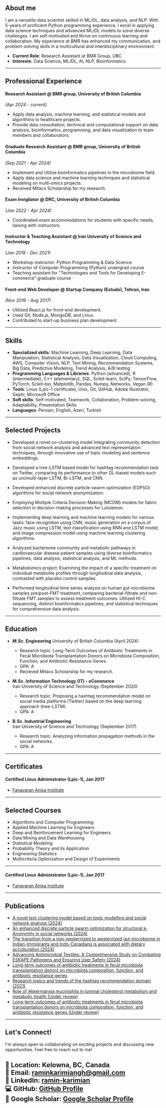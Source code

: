 ## About me

I am a versatile data scientist skilled in ML/DL, data analysis, and NLP. With 5-years of proficient Python
programming experience, I excel in applying data science techniques and advanced ML/DL models to solve diverse challenges.
I am self-motivated and thrive on continuous learning and collaboration. My experience at BMR has enhanced my communication,
and problem-solving skills in a multicultural and interdisciplinary environment.

- **Current Role**: Research Assistant at BMR Group, UBC
- **Interests**: Data Science, ML/DL, AI, NLP, Bioinformatics

---

## Professional Experience


#### Research Assistant @ BMR group, University of British Columbia
*(Apr 2024 - current)*
- Apply data analysis, machine learning, and statistical models and algorithms to healthcare projects.
- Provide data consultation, technical and computational support on data analysis, bioinformatics, programming, and data visualization to team members and collaborators.

#### Graduate Research Assistant @ BMR group, University of British Columbia
*(Sep 2021 - Apr 2024)*
- Implement and Utilize bioinformatics pipelines in the microbiome field. 
- Apply data science and machine learning techniques and statistical modeling on multi-omics projects. 
- Received Mitacs Scholarship for my research. 

#### Exam Invigilator @ DRC, University of British Columbia
*(Jan 2022 - Apr 2024)*
- Coordinated exam accommodations for students with specific needs, liaising with instructors.

#### Instructor & Teaching Assistant  @ Iran University of Science and Technology 
*(Jan 2019 - Dec 2021)*
- Workshop instructor: Python Programming & Data Science
- Instructor of Computer Programming (Python) undergrad course
- Teaching assistant for "Technologies and Tools for Developing E-commerce" graduate course


#### Front-end Web Developer  @ Startup Company (Estudo), Tehran, Iran
*(Nov 2016 - Aug 2017)*
- Utilized React.js for front-end development. 
- Used Git, Node.js, MongoDB, and Linux. 
- Contributed to start-up business plan development. 

---

## Skills

- **Specialized skills**: Machine Learning, Deep Learning, Data Manipulation, Statistical Analysis, Data Visualization, Cloud Computing, 
AWS, Computer Vision, NLP, Text Mining, Recommendation Systems, Big Data, Predictive Modeling, Trend Analysis, A/B testing
- **Programming Languages & Libraries**: Python (advanced), R (intermediate), C++ (elementary), SQL,
Scikit-learn, SciPy, TensorFlow, PyTorch, Scikit-bio, Matplotlib, Pandas, Numpy, Networkx, Vegan (R)
- **Tools**: Linux (Lpic-1 certificate), Unix, Git, GitHub, Adobe Illustrator, Gephi, Microsoft Office
- **Soft skills**: Self-motivated, Teamwork, Collaboration, Problem-solving, Adaptability, Presentation Skills
- **Languages**: Persian, English, Azeri, Turkish

---

## Selected Projects

- Developed a novel co-clustering model integrating community detection from social network analysis and advanced text representation techniques, through innovative use of topic modeling and sentence embeddings.
 
- Developed a tree-LSTM based model for hashtag recommendation task on Twitter, comparing its performance to other DL-based models such as uni/multi-layer LSTM, Bi-LSTM, and CNN.

- Developed enhanced discrete particle swarm optimization (EDPSO) algorithms for social network anonymization.

- Employing Multiple Criteria Decision Making (MCDM) models for fabric selection in decision-making processes for Lululemon.

- Implementing deep learning and machine learning models for various tasks: face recognition using CNN, music generation on a corpus of Jazz music using LSTM, text classification using RNN and LSTM model, and image compression model using machine learning clustering algorithms.

- Analyzed bacteriome community and metabolic pathways in cardiovascular disease patient samples using diverse bioinformatics pipelines, data analysis, statistical analysis, and ML methods.

- Metabolomics project: Examining the impact of a specific treatment on individual metabolite profiles through longitudinal data analysis, contrasted with placebo control samples.

- Performed longitudinal time series analysis on human gut microbiome samples pre/post-FMT treatment, comparing bacterial-filtrate and non-filtrate FMT samples to assess treatment outcomes. Utilized HI-C sequencing, distinct bioinformatics pipelines, and statistical techniques for comprehensive data analysis.

---

## Education

- **M.Sc. Engineering**
  University of British Columbia (April 2024)
  - Research topic: Long-Term Outcomes of Antibiotic Treatments in Fecal Microbiota Transplantation Donors on Microbiota Composition, Function, and Antibiotic Resistance Genes.
  - GPA: A 
  - Recieved Mitacs Scholarship for my research. 

- **M.Sc. Information Technology (IT) - eCommerce**  
  Iran University of Science and Technology (September 2020)
  - Research topic: Proposing a hashtag recommendation model on social media platforms (Twitter) based on the deep learning approach (tree-LSTM).
  - GPA: A 
  
- **B.Sc. Industrial Engineering**  
  Iran University of Science and Technology (September 2017)
  - Research topic: Analyzing information propagation methods in the social networks.
  - GPA: A 

---

## Certificates

#### Certified Linux Administrator (Lpic-1),  Jan 2017
- [Fanavaran Anisa Institute](https://anisa.co.ir/)

---

## Selected Courses


- Algorithms and Computer Programming 
- Applied Machine Learning for Engineers
- Deep and Reinforcement Learning for Engineers
- Data Mining and Data Warehousing
- Statistical Modeling 
- Probability Theory and its Application 
- Engineering Statistics
- Multicriteria Optimization and Design of Experiments

---

#### Certified Linux Administrator (Lpic-1),  Jan 2017
- [Fanavaran Anisa Institute](https://anisa.co.ir/)

---
## Publications


- [A novel text clustering model based on topic modelling and social network analysis (2024)](https://doi.org/10.1016/j.chaos.2024.114633)
- [An enhanced discrete particle swarm optimization for structural k-Anonymity in social networks (2024)](https://doi.org/10.1016/j.ins.2024.120631)
- [The transition from a non-westernized to westernized gut microbiome in Indian-Immigrants and Indo-Canadians is associated with dietary acculturation (2024)](https://doi.org/10.1101/2024.03.04.582285)
- [Advancing Antimicrobial Textiles: A Comprehensive Study on Combating ESKAPE Pathogens and Ensuring User Safety (2024)](https://doi.org/10.3390/ma17020383)
- [Long-term outcomes of antibiotic treatments in fecal microbiota transplantation donors on microbiota composition, function, and antibiotic resistance genes](https://doi.org/10.14288/1.0441408)
- [Research topics and trends of the hashtag recommendation domain (2021)](https://doi.org/10.1007/s11192-021-03874-6)
- [Role of Akkermansia muciniphila in luminal cholesterol metabolism and metabolic health (Under review)]()
- [Long-term outcomes of antibiotic treatments in fecal microbiota transplantation donors on microbiota composition, function, and antibiotic resistance genes (Under review)](https://doi.org/10.14288/1.0441408)

---


## Let's Connect!

I'm always open to collaborating on exciting projects and discussing new opportunities. Feel free to reach out to me!

📍 **Location**: Kelowna, BC, Canada   
📧 **Email**: [raminkarimiangh@gmail.com](mailto:raminkarimiangh@gmail.com)   
🔗 **LinkedIn**: [ramin-karimian](https://www.linkedin.com/in/ramin-karimian/)   
💻 **GitHub**: [GitHub Profile](https://github.com/ramin-karimian)   
📖 **Google Scholar**: [Google Scholar Profile](<https://scholar.google.com/citations?user=7c6KP2kAAAAJ&hl=en>)
---
